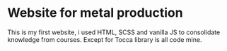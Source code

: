 # Website for metal production

This is my first website, i  used HTML, SCSS and  vanilla JS  to consolidate knowledge from courses. Except for Tocca library is all code mine.
